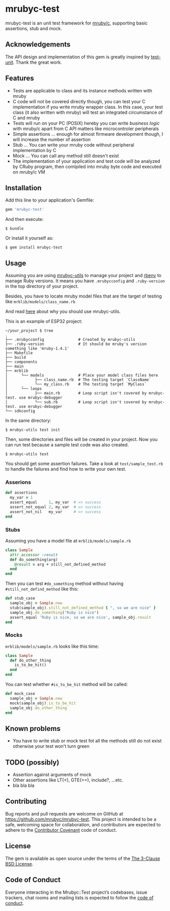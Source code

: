 # mrubyc-test

mrubyc-test is an unit test framework for [mruby/c](https://github.com/mrubyc/mrubyc), supporting basic assertions, stub and mock.

## Acknowledgements

The API design and implementation of this gem is greatly inspired by [test-unit](https://github.com/test-unit/test-unit). Thank the great work.

## Features

- Tests are applicable to class and its instance methods written with mruby
- C code will not be covered directly though, you can test your C implementation if you write mruby wrapper class. In this case, your test class (it also written with mruby) will test an integrated circumstance of C and mruby
- Tests will run on your PC (POSIX) hereby you can write *business logic* with mruby/c apart from C API matters like microcontroler peripherals
- Simple assertions ... enough for almost firmware development though, I will increase the number of assertion
- Stub ... You can write your mruby code without peripheral implementation by C
- Mock ... You can call any method still doesn't exist
- The implementation of your application and test code will be analyzed by CRuby program, then comlpiled into mruby byte code and executed on mruby/c VM

## Installation

Add this line to your application's Gemfile:

```ruby
gem 'mrubyc-test'
```

And then execute:

    $ bundle

Or install it yourself as:

    $ gem install mrubyc-test


## Usage

Assuming you are using [mrubyc-utils](https://github.com/hasumikin/mrubyc-utils) to manage your project and [rbenv](https://github.com/rbenv/rbenv) to manage Ruby versions.
It means you have `.mrubycconfig` and `.ruby-version` in the top directory of your project.

Besides, you have to locate mruby model files that are the target of testing like `mrblib/models/class_name.rb`

And read [here](https://github.com/hasumikin/mrubyc-utils#wrapper-of-gem-mrubyc-test-and-mrubyc-debugger) about why you should use mrubyc-utils.

This is an example of ESP32 project:

```
~/your_project $ tree
.
├── .mrubycconfig               # Created by mrubyc-utils
├── .ruby-version               # It should be mruby's version something like 'mruby-1.4.1'
├── Makefile
├── build
├── components
├── main
├── mrblib
│      └── models               # Place your model class files here
│            ├── class_name.rb  # The testing target `ClassName`
│            └── my_class.rb    # The testing target `MyClass`
│      └── loops
│            ├── main.rb        # Loop script isn't covered by mrubyc-test. use mrubyc-debugger
│            └── sub.rb         # Loop script isn't covered by mrubyc-test. use mrubyc-debugger
└── sdkconfig
```

In the same directory:

    $ mrubyc-utils test init

Then, some directories and files will be created in your project.
Now you can run test because a sample test code was also created.

    $ mrubyc-utils test

You should get some assertion failures.
Take a look at `test/sample_test.rb` to handle the failures and find how to write your own test.

### Asserions

```ruby
def assertions
  my_var = 1
  assert_equal     1, my_var  # => success
  assert_not_equal 2, my_var  # => success
  assert_not_nil   my_var     # => success
end
```

### Stubs

Assuming you have a model file at `mrblib/models/sample.rb`

```ruby
class Sample
  attr_accessor :result
  def do_something(arg)
    @result = arg + still_not_defined_method
  end
end
```

Then you can test `#do_something` method without having `#still_not_defind_method` like this:

```ruby
def stub_case
  sample_obj = Sample.new
  stub(sample_obj).still_not_defined_method { ", so we are nice" }
  sample_obj.do_something("Ruby is nice")
  assert_equal 'Ruby is nice, so we are nice', sample_obj.result
end
```

### Mocks

`mrblib/models/sample.rb` looks like this time:

```ruby
class Sample
  def do_other_thing
    is_to_be_hit()
  end
end
```

You can test whether `#is_to_be_hit` method will be called:

```ruby
def mock_case
  sample_obj = Sample.new
  mock(sample_obj).is_to_be_hit
  sample_obj.do_other_thing
end
```

## Known problems

- You have to write stub or mock test fot all the methods still do not exist otherwise your test won't turn green

## TODO (possibly)

- Assertion against arguments of mock
- Other assertions like LT(<), GTE(>=), include?, ...etc.
- bla bla bla

## Contributing

Bug reports and pull requests are welcome on GitHub at https://github.com/mrubyc/mrubyc-test. This project is intended to be a safe, welcoming space for collaboration, and contributors are expected to adhere to the [Contributor Covenant](http://contributor-covenant.org) code of conduct.

## License

The gem is available as open source under the terms of the [The 3-Clause BSD License](https://opensource.org/licenses/BSD-3-Clause).

## Code of Conduct

Everyone interacting in the Mrubyc::Test project’s codebases, issue trackers, chat rooms and mailing lists is expected to follow the [code of conduct](https://github.com/[USERNAME]/mrubyc-test/blob/master/CODE_OF_CONDUCT.md).
